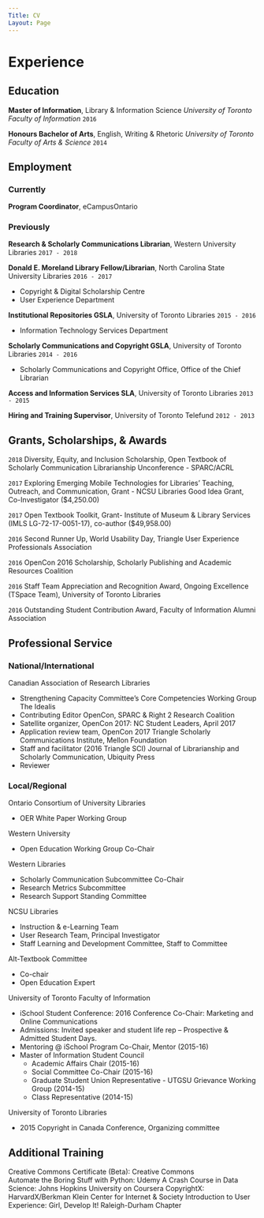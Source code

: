 ```yaml
---
Title: CV
Layout: Page
---
```

# Experience
## Education
**Master of Information**, Library & Information Science *University of Toronto Faculty of Information* `2016`

**Honours Bachelor of Arts**, English, Writing & Rhetoric *University of Toronto Faculty of Arts & Science* `2014`

## Employment
### Currently
**Program Coordinator**, eCampusOntario

### Previously
**Research & Scholarly Communications Librarian**, Western University Libraries `2017 - 2018`

**Donald E. Moreland Library Fellow/Librarian**, North Carolina State University Libraries `2016 - 2017`
* Copyright & Digital Scholarship Centre
* User Experience Department

**Institutional Repositories GSLA**, University of Toronto Libraries `2015 - 2016`
* Information Technology Services Department

**Scholarly Communications and Copyright GSLA**, University of Toronto Libraries `2014 - 2016`
* Scholarly Communications and Copyright Office, Office of the Chief Librarian

**Access and Information Services SLA**, University of Toronto Libraries `2013 - 2015`

**Hiring and Training Supervisor**, University of Toronto Telefund `2012 - 2013`

## Grants, Scholarships, & Awards
`2018` Diversity, Equity, and Inclusion Scholarship, Open Textbook of Scholarly Communication Librarianship Unconference - SPARC/ACRL

`2017` Exploring Emerging Mobile Technologies for Libraries’ Teaching, Outreach, and Communication, Grant - NCSU Libraries Good Idea Grant, Co-Investigator ($4,250.00)

`2017` Open Textbook Toolkit, Grant- Institute of Museum & Library Services (IMLS LG-72-17-0051-17), co-author ($49,958.00)

`2016` Second Runner Up, World Usability Day, Triangle User Experience Professionals Association

`2016` OpenCon 2016 Scholarship, Scholarly Publishing and Academic Resources Coalition

`2016` Staff Team Appreciation and Recognition Award, Ongoing Excellence (TSpace Team), University of Toronto Libraries

`2016` Outstanding Student Contribution Award, Faculty of Information Alumni Association

## Professional Service
### National/International
Canadian Association of Research Libraries
* Strengthening Capacity Committee’s Core Competencies Working Group
The Idealis
* Contributing Editor
OpenCon, SPARC & Right 2 Research Coalition
* Satellite organizer, OpenCon 2017: NC Student Leaders, April 2017
* Application review team, OpenCon 2017
Triangle Scholarly Communications Institute, Mellon Foundation
* Staff and facilitator (2016 Triangle SCI)
Journal of Librarianship and Scholarly Communication, Ubiquity Press
* Reviewer

### Local/Regional
Ontario Consortium of University Libraries
* OER White Paper Working Group

Western University
* Open Education Working Group Co-Chair

Western Libraries
* Scholarly Communication Subcommittee Co-Chair
* Research Metrics Subcommittee
* Research Support Standing Committee

NCSU Libraries		         
* Instruction & e-Learning Team
* User Research Team, Principal Investigator
* Staff Learning and Development Committee, Staff to Committee

Alt-Textbook Committee
* Co-chair
* Open Education Expert

University of Toronto Faculty of Information
* iSchool Student Conference: 2016 Conference Co-Chair: Marketing and Online Communications
* Admissions: Invited speaker and student life rep – Prospective & Admitted Student Days.
* Mentoring @ iSchool Program Co-Chair, Mentor (2015-16)
* Master of Information Student Council
  * Academic Affairs Chair (2015-16)
  * Social Committee Co-Chair (2015-16)
  * Graduate Student Union Representative  - UTGSU Grievance Working Group (2014-15)
  * Class Representative (2014-15)

University of Toronto Libraries
* 2015 Copyright in Canada Conference, Organizing committee

## Additional Training
Creative Commons Certificate (Beta): Creative Commons  
Automate the Boring Stuff with Python: Udemy
A Crash Course in Data Science: Johns Hopkins University on Coursera
CopyrightX: HarvardX/Berkman Klein Center for Internet & Society
Introduction to User Experience: Girl, Develop It! Raleigh-Durham Chapter
